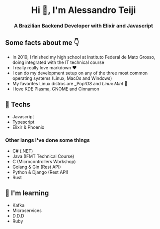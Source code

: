 <h1 align="center">Hi 👋, I'm Alessandro Teiji</h1>
<h3 align="center">A Brazilian Backend Developer with Elixir and Javascript</h3>

## Some facts about me 👇

- In 2019, I finished my high school at Instituto Federal de Mato Grosso, doing integrated with the IT technical course   
- I really really love markdown ❤️
- I can do my development setup on any of the three most common operating systems (Linux, MacOs and Windows)
- My favorites Linux distros are _Pop!_OS_ and _Linux Mint_ 💚
- I love KDE Plasma, GNOME and Cinnamon

## 🔭 Techs
- Javascript
- Typescript 
- Elixir & Phoenix

### Other langs I've done some things
- C# (.NET) 
- Java (IFMT Technical Course) 
- C (Microcontrollers Workshop)
- Golang & Gin (Rest API)
- Python & Django (Rest API)
- Rust

## 🌱 I'm learning
- Kafka
- Microservices
- D.D.D
- Ruby
